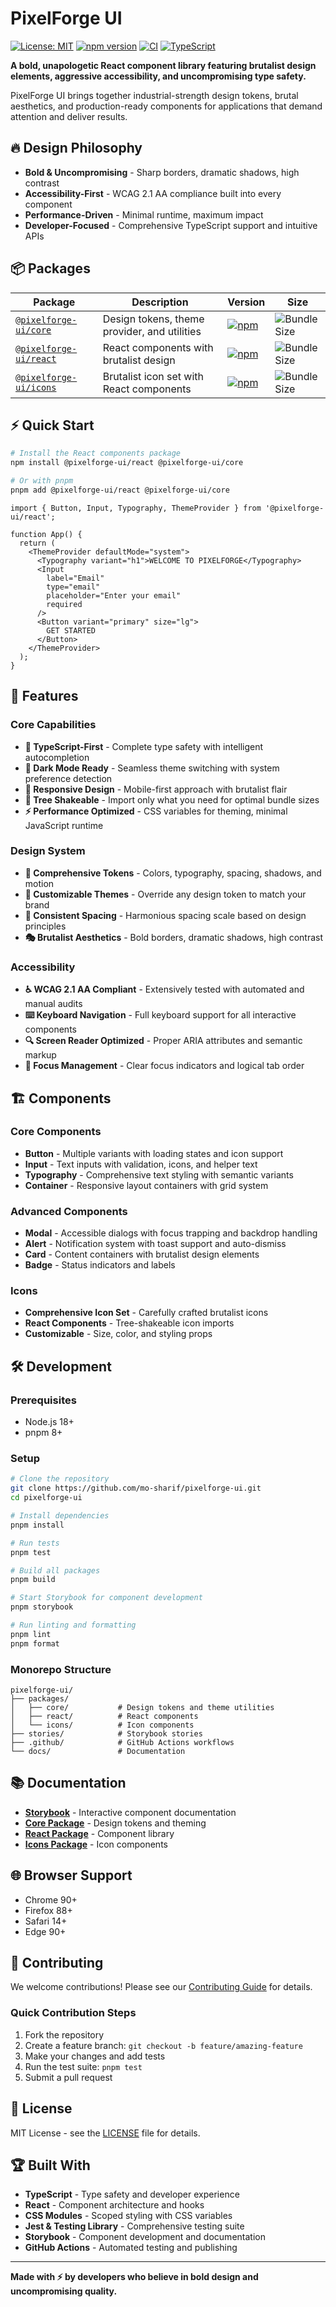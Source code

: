 # PixelForge UI

[![License: MIT](https://img.shields.io/badge/License-MIT-yellow.svg)](https://opensource.org/licenses/MIT)
[![npm version](https://img.shields.io/npm/v/@pixelforge-ui/react.svg)](https://www.npmjs.com/package/@pixelforge-ui/react)
[![CI](https://github.com/mo-sharif/pixelforge-ui/workflows/CI/badge.svg)](https://github.com/mo-sharif/pixelforge-ui/actions)
[![TypeScript](https://img.shields.io/badge/%3C%2F%3E-TypeScript-%230074c1.svg)](http://www.typescriptlang.org/)

**A bold, unapologetic React component library featuring brutalist design elements, aggressive accessibility, and uncompromising type safety.**

PixelForge UI brings together industrial-strength design tokens, brutal aesthetics, and production-ready components for applications that demand attention and deliver results.

## 🔥 Design Philosophy

- **Bold & Uncompromising** - Sharp borders, dramatic shadows, high contrast
- **Accessibility-First** - WCAG 2.1 AA compliance built into every component
- **Performance-Driven** - Minimal runtime, maximum impact
- **Developer-Focused** - Comprehensive TypeScript support and intuitive APIs

## 📦 Packages

| Package | Description | Version | Size |
|---------|-------------|---------|------|
| [`@pixelforge-ui/core`](./packages/core) | Design tokens, theme provider, and utilities | [![npm](https://img.shields.io/npm/v/@pixelforge-ui/core.svg)](https://www.npmjs.com/package/@pixelforge-ui/core) | ![Bundle Size](https://img.shields.io/bundlephobia/minzip/@pixelforge-ui/core) |
| [`@pixelforge-ui/react`](./packages/react) | React components with brutalist design | [![npm](https://img.shields.io/npm/v/@pixelforge-ui/react.svg)](https://www.npmjs.com/package/@pixelforge-ui/react) | ![Bundle Size](https://img.shields.io/bundlephobia/minzip/@pixelforge-ui/react) |
| [`@pixelforge-ui/icons`](./packages/icons) | Brutalist icon set with React components | [![npm](https://img.shields.io/npm/v/@pixelforge-ui/icons.svg)](https://www.npmjs.com/package/@pixelforge-ui/icons) | ![Bundle Size](https://img.shields.io/bundlephobia/minzip/@pixelforge-ui/icons) |

## ⚡ Quick Start

```bash
# Install the React components package
npm install @pixelforge-ui/react @pixelforge-ui/core

# Or with pnpm
pnpm add @pixelforge-ui/react @pixelforge-ui/core
```

```tsx
import { Button, Input, Typography, ThemeProvider } from '@pixelforge-ui/react';

function App() {
  return (
    <ThemeProvider defaultMode="system">
      <Typography variant="h1">WELCOME TO PIXELFORGE</Typography>
      <Input 
        label="Email" 
        type="email" 
        placeholder="Enter your email"
        required 
      />
      <Button variant="primary" size="lg">
        GET STARTED
      </Button>
    </ThemeProvider>
  );
}
```

## 🎨 Features

### Core Capabilities
- **🎯 TypeScript-First** - Complete type safety with intelligent autocompletion
- **🌙 Dark Mode Ready** - Seamless theme switching with system preference detection
- **📱 Responsive Design** - Mobile-first approach with brutalist flair
- **🌳 Tree Shakeable** - Import only what you need for optimal bundle sizes
- **⚡ Performance Optimized** - CSS variables for theming, minimal JavaScript runtime

### Design System
- **🎨 Comprehensive Tokens** - Colors, typography, spacing, shadows, and motion
- **🔧 Customizable Themes** - Override any design token to match your brand
- **📐 Consistent Spacing** - Harmonious spacing scale based on design principles
- **🎭 Brutalist Aesthetics** - Bold borders, dramatic shadows, high contrast

### Accessibility
- **♿ WCAG 2.1 AA Compliant** - Extensively tested with automated and manual audits
- **⌨️ Keyboard Navigation** - Full keyboard support for all interactive components
- **🔍 Screen Reader Optimized** - Proper ARIA attributes and semantic markup
- **🎯 Focus Management** - Clear focus indicators and logical tab order

## 🏗️ Components

### Core Components
- **Button** - Multiple variants with loading states and icon support
- **Input** - Text inputs with validation, icons, and helper text
- **Typography** - Comprehensive text styling with semantic variants
- **Container** - Responsive layout containers with grid system

### Advanced Components
- **Modal** - Accessible dialogs with focus trapping and backdrop handling
- **Alert** - Notification system with toast support and auto-dismiss
- **Card** - Content containers with brutalist design elements
- **Badge** - Status indicators and labels

### Icons
- **Comprehensive Icon Set** - Carefully crafted brutalist icons
- **React Components** - Tree-shakeable icon imports
- **Customizable** - Size, color, and styling props

## 🛠️ Development

### Prerequisites
- Node.js 18+ 
- pnpm 8+

### Setup
```bash
# Clone the repository
git clone https://github.com/mo-sharif/pixelforge-ui.git
cd pixelforge-ui

# Install dependencies
pnpm install

# Run tests
pnpm test

# Build all packages
pnpm build

# Start Storybook for component development
pnpm storybook

# Run linting and formatting
pnpm lint
pnpm format
```

### Monorepo Structure
```
pixelforge-ui/
├── packages/
│   ├── core/           # Design tokens and theme utilities
│   ├── react/          # React components
│   └── icons/          # Icon components
├── stories/            # Storybook stories
├── .github/            # GitHub Actions workflows
└── docs/               # Documentation
```

## 📚 Documentation

- **[Storybook](https://pixelforge-ui-storybook.vercel.app)** - Interactive component documentation
- **[Core Package](./packages/core/README.md)** - Design tokens and theming
- **[React Package](./packages/react/README.md)** - Component library
- **[Icons Package](./packages/icons/README.md)** - Icon components

## 🌐 Browser Support

- Chrome 90+
- Firefox 88+
- Safari 14+
- Edge 90+

## 🤝 Contributing

We welcome contributions! Please see our [Contributing Guide](./CONTRIBUTING.md) for details.

### Quick Contribution Steps
1. Fork the repository
2. Create a feature branch: `git checkout -b feature/amazing-feature`
3. Make your changes and add tests
4. Run the test suite: `pnpm test`
5. Submit a pull request

## 📄 License

MIT License - see the [LICENSE](./LICENSE) file for details.

## 🏆 Built With

- **TypeScript** - Type safety and developer experience
- **React** - Component architecture and hooks
- **CSS Modules** - Scoped styling with CSS variables
- **Jest & Testing Library** - Comprehensive testing suite
- **Storybook** - Component development and documentation
- **GitHub Actions** - Automated testing and publishing

---

**Made with ⚡ by developers who believe in bold design and uncompromising quality.**